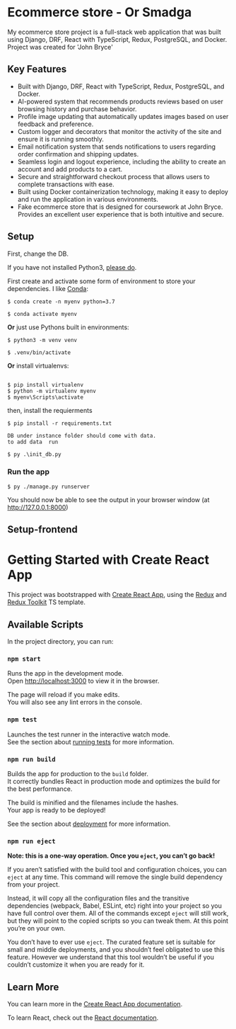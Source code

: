 
# Ecommerce store - Or Smadga

My ecommerce store project is a full-stack web application that was built using Django, DRF, React with TypeScript, Redux, PostgreSQL, and Docker. 
Project was created for 'John Bryce' 

## Key Features
* Built with Django, DRF, React with TypeScript, Redux, PostgreSQL, and Docker.
* AI-powered system that recommends products reviews based on user browsing history and purchase behavior.
* Profile image updating that automatically updates images based on user feedback and preference.
* Custom logger and decorators that monitor the activity of the site and ensure it is running smoothly.
* Email notification system that sends notifications to users regarding order confirmation and shipping updates.
* Seamless login and logout experience,  including the ability to create an account and add products to a cart.
* Secure and straightforward checkout process that allows users to complete transactions with ease.
* Built using Docker containerization technology, making it easy to deploy and run the application in various environments.
* Fake ecommerce store that is designed for coursework at John Bryce.
Provides an excellent user experience that is both intuitive and secure.

## Setup

First, change the DB.

If you have not installed Python3, [please do](https://www.python.org/downloads/).

First create and activate some form of environment to store your dependencies. I like [Conda](https://docs.conda.io/projects/conda/en/latest/user-guide/install/index.html):

```
$ conda create -n myenv python=3.7

$ conda activate myenv
```

**Or** just use Pythons built in environments:

```
$ python3 -m venv venv

$ .venv/bin/activate
```
**Or** install virtualenvs:
```

$ pip install virtualenv
$ python -m virtualenv myenv
$ myenv\Scripts\activate
```

then, install the requierments 

`$ pip install -r requirements.txt`
```
DB under instance folder should come with data.
to add data  run

$ py .\init_db.py

```

### Run the app

`$ py ./manage.py runserver`

You should now be able to see the output in your browser window (at http://127.0.0.1:8000) 





## Setup-frontend
# Getting Started with Create React App

This project was bootstrapped with [Create React App](https://github.com/facebook/create-react-app), using the [Redux](https://redux.js.org/) and [Redux Toolkit](https://redux-toolkit.js.org/) TS template.

## Available Scripts

In the project directory, you can run:

### `npm start`

Runs the app in the development mode.\
Open [http://localhost:3000](http://localhost:3000) to view it in the browser.

The page will reload if you make edits.\
You will also see any lint errors in the console.

### `npm test`

Launches the test runner in the interactive watch mode.\
See the section about [running tests](https://facebook.github.io/create-react-app/docs/running-tests) for more information.

### `npm run build`

Builds the app for production to the `build` folder.\
It correctly bundles React in production mode and optimizes the build for the best performance.

The build is minified and the filenames include the hashes.\
Your app is ready to be deployed!

See the section about [deployment](https://facebook.github.io/create-react-app/docs/deployment) for more information.

### `npm run eject`

**Note: this is a one-way operation. Once you `eject`, you can’t go back!**

If you aren’t satisfied with the build tool and configuration choices, you can `eject` at any time. This command will remove the single build dependency from your project.

Instead, it will copy all the configuration files and the transitive dependencies (webpack, Babel, ESLint, etc) right into your project so you have full control over them. All of the commands except `eject` will still work, but they will point to the copied scripts so you can tweak them. At this point you’re on your own.

You don’t have to ever use `eject`. The curated feature set is suitable for small and middle deployments, and you shouldn’t feel obligated to use this feature. However we understand that this tool wouldn’t be useful if you couldn’t customize it when you are ready for it.

## Learn More

You can learn more in the [Create React App documentation](https://facebook.github.io/create-react-app/docs/getting-started).

To learn React, check out the [React documentation](https://reactjs.org/).
